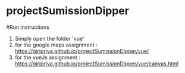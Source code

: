 # projectSumissionDipper
#Run instructions


1) Simply open the folder 'vue'
2) for the google maps assignment :  https://giripriya.github.io/projectSumissionDipper/vue/
3) for the vueJs assignment       :  https://giripriya.github.io/projectSumissionDipper/vue/canvas.html
